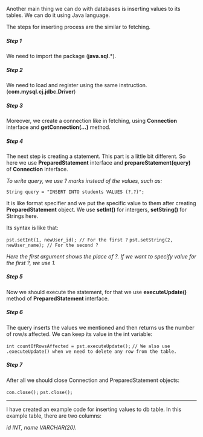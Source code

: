 Another main thing we can do with databases is inserting values to its tables. We can do it using Java language.

The steps for inserting process are the similar to fetching.


##### Step 1
We need to import the package (**java.sql.***).


##### Step 2
We need to load and register using the same instruction. (**com.mysql.cj.jdbc.Driver**)


##### Step 3
Moreover, we create a connection like in fetching, using **Connection** interface and **getConnection(...)** method.


##### Step 4
The next step is creating a statement. This part is a little bit different. So here we use **PreparedStatement** interface and **prepareStatement(query)** of **Connection** interface.

*To write query, we use ? marks instead of the values, such as:*

`String query = "INSERT INTO students VALUES (?,?)";  `

It is like format specifier and we put the specific value to them after creating **PreparedStatement** object.
We use **setInt()** for intergers, **setString()** for Strings here.

Its syntax is like that:

`pst.setInt(1, newUser_id); // For the first ?`
`pst.setString(2, newUser_name); // For the second ?`

*Here the first argument shows the place of ?. If we want to specify value for the first ?, we use 1.*


##### Step 5
Now we should execute the statement, for that we use **executeUpdate()** method of **PreparedStatement** interface.


##### Step 6
The query inserts the values we mentioned and then returns us the number of row/s affected. We can keep its value in the int variable:

`int countOfRowsAffected = pst.executeUpdate();`
`// We also use .executeUpdate() when we need to delete any row from the table.`

##### Step 7
After all we should close Connection and PreparedStatement objects:

`con.close();`
`pst.close();`

----------------------------------------------------

I have created an example code for inserting values to db table.
In this example table, there are two columns:

*id INT,*
*name VARCHAR(20).*

